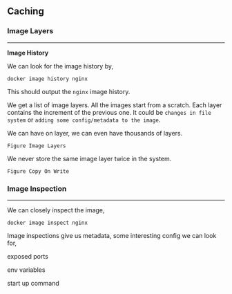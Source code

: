 ## Caching

### Image Layers

---

**Image History**

We can look for the image history by,

```docker
docker image history nginx
```

This should output the `nginx` image history.

We get a list of image layers. All the images start from a scratch. Each layer contains the increment of the previous one. It could be `changes in file system` or `adding some config/metadata to the image`.

We can have on layer, we can even have thousands of layers.

`Figure Image Layers`

We never store the same image layer twice in the system.

`Figure Copy On Write`

### Image Inspection

---

We can closely inspect the image,

```docker
docker image inspect nginx
```

Image inspections give us metadata, some interesting config we can look for,

exposed ports

env variables

start up command
